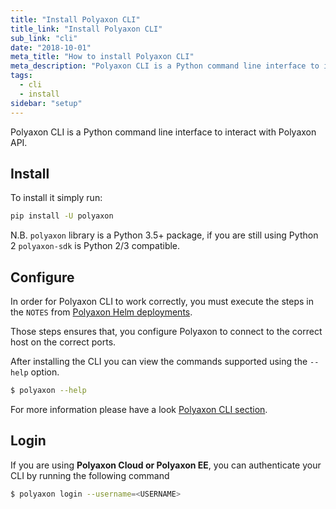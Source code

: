 ```yaml
---
title: "Install Polyaxon CLI"
title_link: "Install Polyaxon CLI"
sub_link: "cli"
date: "2018-10-01"
meta_title: "How to install Polyaxon CLI"
meta_description: "Polyaxon CLI is a Python command line interface to interact with Polyaxon API."
tags:
  - cli
  - install
sidebar: "setup"
---
```


Polyaxon CLI is a Python command line interface to interact with Polyaxon API.


## Install

To install it simply run:

```bash
pip install -U polyaxon
```

N.B. `polyaxon` library is a Python 3.5+ package, if you are still using Python 2 `polyaxon-sdk` is Python 2/3 compatible.

## Configure

In order for Polyaxon CLI to work correctly,
you must execute the steps in the `NOTES` from [Polyaxon Helm deployments](/docs/setup/).

Those steps ensures that, you configure Polyaxon to connect to the correct host on the correct ports.


After installing the CLI you can view the commands supported using the `--help` option.

```bash
$ polyaxon --help
```

For more information please have a look [Polyaxon CLI section](/docs/core/cli/).


## Login

If you are using **Polyaxon Cloud or Polyaxon EE**, you can authenticate your CLI by running the following command

```bash
$ polyaxon login --username=<USERNAME>
```
